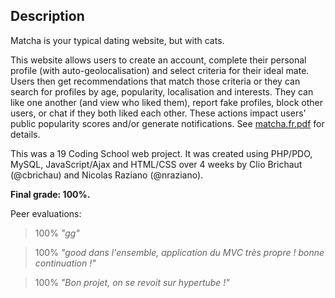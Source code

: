 ## Description

Matcha is your typical dating website, but with cats.

This website allows users to create an account, complete their personal profile (with auto-geolocalisation) and select criteria for their ideal mate. Users then get recommendations that match those criteria or they can search for profiles by age, popularity, localisation and interests. They can like one another (and view who liked them), report fake profiles, block other users, or chat if they both liked each other. These actions impact users' public popularity scores and/or generate notifications. See [matcha.fr.pdf](../master/matcha.fr.pdf) for details.

This was a 19 Coding School web project. It was created using PHP/PDO, MySQL, JavaScript/Ajax and HTML/CSS over 4 weeks by Clio Brichaut (@cbrichau) and Nicolas Raziano (@nraziano).

**Final grade: 100%.**

Peer evaluations:

> 100% _"gg"_

> 100% _"good dans l'ensemble, application du MVC très propre ! bonne continuation !"_

> 100% _"Bon projet, on se revoit sur hypertube !"_
